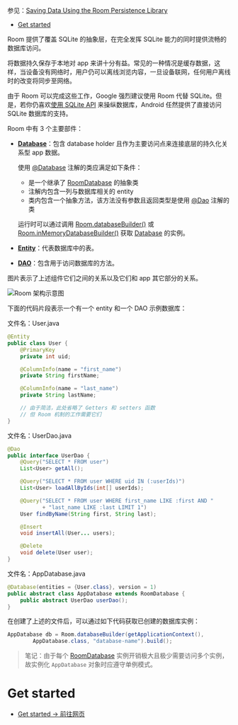 参见：[Saving Data Using the Room Persistence Library](https://developer.android.google.cn/training/data-storage/room/index.html)

- [Get started](#get-started)

Room 提供了覆盖 SQLite 的抽象层，在完全发挥 SQLite 能力的同时提供流畅的数据库访问。

将数据持久保存于本地对 app 来讲十分有益。常见的一种情况是缓存数据，这样，当设备没有网络时，用户仍可以离线浏览内容，一旦设备联网，任何用户离线时的改变将同步至网络。

由于 Room 可以完成这些工作，Google 强烈建议使用 Room 代替 SQLite。但是，若你仍喜欢[使用 SQLite API](https://developer.android.google.cn/training/data-storage/sqlite.html) 来操纵数据库，Android 任然提供了直接访问 SQLite 数据库的支持。

Room 中有 3 个主要部件：
- [**Database**](https://developer.android.google.cn/reference/android/arch/persistence/room/Database.html)：包含 database holder 且作为主要访问点来连接底层的持久化关系型 app 数据。

  使用 [@Database](https://developer.android.google.cn/reference/android/arch/persistence/room/Database.html) 注解的类应满足如下条件：
  
  - 是一个继承了 [RoomDatabase](https://developer.android.google.cn/reference/android/arch/persistence/room/RoomDatabase.html) 的抽象类
  - 注解内包含一列与数据库相关的 entity
  - 类内包含一个抽象方法，该方法没有参数且返回类型是使用 [@Dao](https://developer.android.google.cn/reference/android/arch/persistence/room/Dao.html) 注解的类
  
  运行时可以通过调用 [Room.databaseBuilder()](https://developer.android.google.cn/reference/android/arch/persistence/room/Room.html#databaseBuilder(android.content.Context,java.lang.Class<T>,java.lang.String)) 或 [Room.inMemoryDatabaseBuilder()](https://developer.android.google.cn/reference/android/arch/persistence/room/Room.html#inMemoryDatabaseBuilder(android.content.Context,java.lang.Class<T>)) 获取 [Database](https://developer.android.google.cn/reference/android/arch/persistence/room/Database.html) 的实例。

- [**Entity**](https://developer.android.google.cn/training/data-storage/room/defining-data.html)：代表数据库中的表。

- [**DAO**](https://developer.android.google.cn/training/data-storage/room/accessing-data.html)：包含用于访问数据库的方法。

图片表示了上述组件它们之间的关系以及它们和 app 其它部分的关系。

![Room 架构示意图](https://developer.android.google.cn/images/training/data-storage/room_architecture.png)

下面的代码片段表示一个有一个 entity 和一个 DAO 示例数据库：

文件名：User.java
```java
@Entity
public class User {
    @PrimaryKey
    private int uid;

    @ColumnInfo(name = "first_name")
    private String firstName;

    @ColumnInfo(name = "last_name")
    private String lastName;

    // 由于简洁，此处省略了 Getters 和 setters 函数
    // 但 Room 机制的工作需要它们
}
```

文件名：UserDao.java
```java
@Dao
public interface UserDao {
    @Query("SELECT * FROM user")
    List<User> getAll();

    @Query("SELECT * FROM user WHERE uid IN (:userIds)")
    List<User> loadAllByIds(int[] userIds);

    @Query("SELECT * FROM user WHERE first_name LIKE :first AND "
           + "last_name LIKE :last LIMIT 1")
    User findByName(String first, String last);

    @Insert
    void insertAll(User... users);

    @Delete
    void delete(User user);
}
```

文件名：AppDatabase.java
```java
@Database(entities = {User.class}, version = 1)
public abstract class AppDatabase extends RoomDatabase {
    public abstract UserDao userDao();
}
```

在创建了上述的文件后，可以通过如下代码获取已创建的数据库实例：

```java
AppDatabase db = Room.databaseBuilder(getApplicationContext(),
        AppDatabase.class, "database-name").build();
```

> 笔记：由于每个 [RoomDatabase](https://developer.android.google.cn/reference/android/arch/persistence/room/RoomDatabase.html) 实例开销极大且极少需要访问多个实例，故实例化 `AppDatabase` 对象时应遵守单例模式。

# Get started
- [Get started -> 前往网页](https://developer.android.google.cn/training/data-storage/room/defining-data.html)


